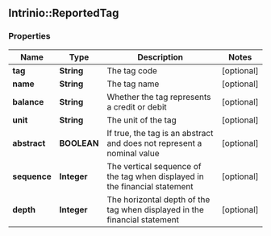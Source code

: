 ## Intrinio::ReportedTag

### Properties
Name | Type | Description | Notes
------------ | ------------- | ------------- | -------------
**tag** | **String** | The tag code | [optional] 
**name** | **String** | The tag name | [optional] 
**balance** | **String** | Whether the tag represents a credit or debit | [optional] 
**unit** | **String** | The unit of the tag | [optional] 
**abstract** | **BOOLEAN** | If true, the tag is an abstract and does not represent a nominal value | [optional] 
**sequence** | **Integer** | The vertical sequence of the tag when displayed in the financial statement | [optional] 
**depth** | **Integer** | The horizontal depth of the tag when displayed in the financial statement | [optional] 


